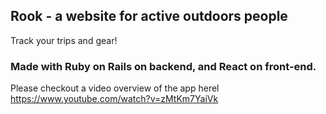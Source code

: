 

## Rook - a website for active outdoors people 
Track your trips and gear!

### Made with Ruby on Rails on backend, and React on front-end.

Please checkout a video overview of the app herel
https://www.youtube.com/watch?v=zMtKm7YaiVk

